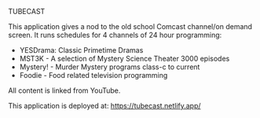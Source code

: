 TUBECAST

This application gives a nod to the old school Comcast channel/on demand screen.  It runs schedules for 4 channels of 24 hour programming:
- YESDrama: Classic Primetime Dramas
- MST3K - A selection of Mystery Science Theater 3000 episodes
- Mystery! - Murder Mystery programs class-c to current
- Foodie - Food related television programming

All content is linked from YouTube.

This application is deployed at: https://tubecast.netlify.app/
